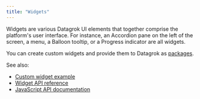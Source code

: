 ```yaml
---
title: "Widgets"
---
```


Widgets are various Datagrok UI elements that together comprise the platform's user interface. For instance, an
Accordion pane on the left of the screen, a menu, a Balloon tooltip, or a Progress indicator are all widgets.

You can create custom widgets and provide them to Datagrok as [packages](../develop/develop.md#packages).

See also:

* [Custom widget example](https://github.com/datagrok-ai/public/tree/master/packages/Widgets)
* [Widget API reference](https://datagrok.ai/js-api/classes/dg.Widget)
* [JavaScript API documentation](https://datagrok.ai/help/develop/js-api)
